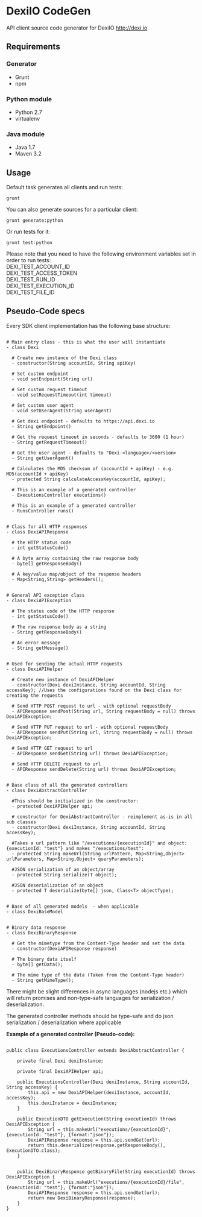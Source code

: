 # DexiIO CodeGen
API client source code generator for DexiIO http://dexi.io

## Requirements

### Generator
- Grunt
- npm

### Python module
- Python 2.7
- virtualenv

### Java module
- Java 1.7
- Maven 3.2

## Usage
Default task generates all clients and run tests:  
```
grunt
```  

You can also generate sources for a particular client:  
```
grunt generate:python
```

Or run tests for it:  
```
grunt test:python
```

Please note that you need to have the following environment variables set in order to run tests:  
DEXI_TEST_ACCOUNT_ID  
DEXI_TEST_ACCESS_TOKEN  
DEXI_TEST_RUN_ID  
DEXI_TEST_EXECUTION_ID  
DEXI_TEST_FILE_ID  


## Pseudo-Code specs
Every SDK client implementation has the following base structure:
```

# Main entry class - this is what the user will instantiate
- class Dexi

  # Create new instance of the Dexi class
  - constructor(String accountId, String apiKey)

  # Set custom endpoint
  - void setEndpoint(String url)

  # Set custom request timeout
  - void setRequestTimeout(int timeout)

  # Set custom user agent
  - void setUserAgent(String userAgent)

  # Get dexi endpoint - defaults to https://api.dexi.io
  - String getEndpoint()

  # Get the request timeout in seconds - defaults to 3600 (1 hour)
  - String getRequestTimeout()

  # Get the user agent - defaults to "Dexi-<language>/<version>
  - String getUserAgent()

  # Calculates the MD5 checksum of (accountId + apiKey) - e.g. MD5(accountId + apiKey)
  - protected String calculateAccessKey(accountId, apiKey);

  # This is an example of a generated controller
  - ExecutionsController executions()  

  # This is an example of a generated controller
  - RunsController runs() 


# Class for all HTTP responses
- class DexiAPIResponse
  
  # the HTTP status code 
  - int getStatusCode()
  
  # A byte array containing the raw response body
  - byte[] getResponseBody()
  
  # A key/value map/object of the response headers
  - Map<String,String> getHeaders();


# General API exception class
- class DexiAPIException

  # The status code of the HTTP response
  - int getStatusCode()
  
  # The raw response body as a string
  - String getResponseBody()
  
  # An error message
  - String getMessage()


# Used for sending the actual HTTP requests
- class DexiAPIHelper

  # Create new instance of DexiAPIHelper
  - constructor(Dexi dexiInstance, String accountId, String accessKey); //Uses the configurations found on the Dexi class for creating the requests
  
  # Send HTTP POST request to url - with optional requestBody
  - APIResponse sendPost(String url, String requestBody = null) throws DexiAPIException;
  
  # Send HTTP PUT request to url - with optional requestBody
  - APIResponse sendPut(String url, String requestBody = null) throws DexiAPIException;
  
  # Send HTTP GET request to url
  - APIResponse sendGet(String url) throws DexiAPIException;
  
  # Send HTTP DELETE request to url
  - APIResponse sendDelete(String url) throws DexiAPIException;


# Base class of all the generated controllers
- class DexiAbstractController
  
  #This should be initialized in the constructor:
  - protected DexiAPIHelper api;
  
  # constructor for DexiAbstractController - reimplement as-is in all sub classes
  - constructor(Dexi dexiInstance, String accountId, String accessKey);

  #Takes a url pattern like "/executions/{executionId}" and object: {executionId: "test"} and makes "/executions/test":
  - protected String makeUrl(String urlPattern, Map<String,Object> urlParameters, Map<String,Object> queryParameters);

  #JSON serialization of an object/array
  - protected String serialize(T object); 

  #JSON deserialization of an object
  - protected T deserialize(byte[] json, Class<T> objectType); 


# Base of all generated models  - when applicable
- class DexiBaseModel


# Binary data response  
- class DexiBinaryResponse
  
  # Get the mimetype from the Content-Type header and set the data
  - constructor(DexiAPIResponse response)
  
  # The binary data itself
  - byte[] getData();
  
  # The mime type of the data (Taken from the Content-Type header)
  - String getMimeType();
```

There might be slight differences in async languages (nodejs etc.) which will return promises and non-type-safe languages for serialization / deserialization.

The generated controller methods should be type-safe and do json serialization / deserialization where applicable

**Example of a generated controller (Pseudo-code):**

```

public class ExecutionsController extends DexiAbstractController {
    
    private final Dexi dexiInstance;
    
    private final DexiAPIHelper api;
    
    public ExecutionsController(Dexi dexiInstance, String accountId, String accessKey) {
        this.api = new DexiAPIHelper(dexiInstance, accountId, accessKey);
        this.dexiInstance = dexiInstance;
    }
    
    public ExecutionDTO getExecution(String executionId) throws DexiAPIException {
        String url = this.makeUrl("executions/{executionId}", {executionId: "test"}, {format:"json"});
        DexiAPIResponse response = this.api.sendGet(url);
        return this.deserialize(response.getResponseBody(), ExecutionDTO.class);
    }
    
    
    public DexiBinaryResponse getBinaryFile(String executionId) throws DexiAPIException {
        String url = this.makeUrl("executions/{executionId}/file", {executionId: "test"}, {format:"json"});
        DexiAPIResponse response = this.api.sendGet(url);
        return new DexiBinaryResponse(response);
    }
}
```





